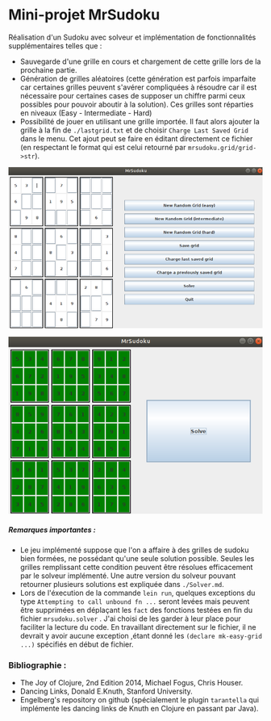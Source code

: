 # Mini-projet MrSudoku

Réalisation d'un Sudoku avec solveur et implémentation de fonctionnalités supplémentaires telles que :

* Sauvegarde d'une grille en cours et chargement de cette grille lors de la prochaine partie.
* Génération de grilles aléatoires (cette génération est parfois imparfaite car certaines grilles peuvent s'avérer compliquées à résoudre car il est nécessaire pour certaines cases de supposer un chiffre parmi ceux possibles pour pouvoir aboutir à la solution). Ces grilles sont réparties en niveaux (Easy - Intermediate - Hard)
* Possibilité de jouer en utilisant une grille importée. Il faut alors ajouter la grille à la fin de `./lastgrid.txt`  et de choisir `Charge Last Saved Grid` dans le menu. Cet ajout peut se faire en éditant directement ce fichier (en respectant le format qui est celui retourné par `mrsudoku.grid/grid->str`).

![MainView](./mainview.png)

![Solved](./Solved.png)

##### Remarques importantes :

* Le jeu implémenté suppose que l'on a affaire à des grilles de sudoku bien formées, ne possédant qu'une seule solution possible. Seules les grilles remplissant cette condition peuvent être résolues efficacement par le solveur implémenté. Une autre version du solveur pouvant retourner plusieurs solutions est expliquée dans `./Solver.md`.
* Lors de l'éxecution de la commande `lein run`, quelques exceptions du type `Attempting to call unbound fn ...` seront levées mais peuvent être supprimées en déplaçant les `fact` des fonctions testées en fin du fichier `mrsudoku.solver` . J'ai choisi de les garder à leur place pour faciliter la lecture du code. En travaillant directement sur le fichier, il ne devrait y avoir aucune exception ,étant donné les `(declare mk-easy-grid ...)` spécifiés en début de fichier.

### Bibliographie :

* The Joy of Clojure, 2nd Edition 2014, Michael Fogus, Chris Houser.
* Dancing Links, Donald E.Knuth, Stanford University.
* Engelberg's repository on github (spécialement le plugin `tarantella` qui implémente les dancing links de Knuth en Clojure en passant par Java). 
